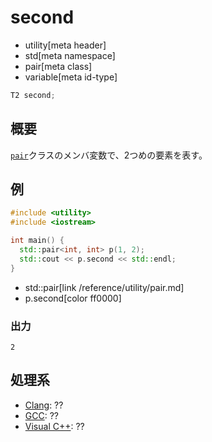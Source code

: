 # second
* utility[meta header]
* std[meta namespace]
* pair[meta class]
* variable[meta id-type]

```cpp
T2 second;
```

## 概要
[`pair`](/reference/utility/pair.md)クラスのメンバ変数で、2つめの要素を表す。

## 例
```cpp example
#include <utility>
#include <iostream>

int main() {
  std::pair<int, int> p(1, 2);
  std::cout << p.second << std::endl;
}
```
* std::pair[link /reference/utility/pair.md]
* p.second[color ff0000]

### 出力
```
2
```

## 処理系
- [Clang](/implementation.md#clang): ??
- [GCC](/implementation.md#gcc): ??
- [Visual C++](/implementation.md#visual_cpp): ??

